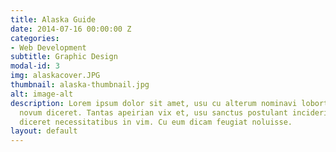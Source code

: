```yaml
---
title: Alaska Guide
date: 2014-07-16 00:00:00 Z
categories:
- Web Development
subtitle: Graphic Design
modal-id: 3
img: alaskacover.JPG
thumbnail: alaska-thumbnail.jpg
alt: image-alt
description: Lorem ipsum dolor sit amet, usu cu alterum nominavi lobortis. At duo
  novum diceret. Tantas apeirian vix et, usu sanctus postulant inciderint ut, populo
  diceret necessitatibus in vim. Cu eum dicam feugiat noluisse.
layout: default
---
```


